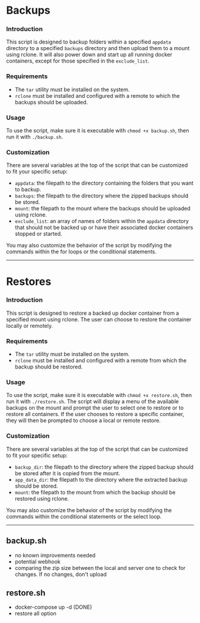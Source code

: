 # Backups

### Introduction
This script is designed to backup folders within a specified `appdata` directory to a specified `backups` directory and then upload them to a mount using rclone. It will also power down and start up all running docker containers, except for those specified in the `exclude_list`.

### Requirements
- The `tar` utility must be installed on the system.
- `rclone` must be installed and configured with a remote to which the backups should be uploaded.


### Usage
To use the script, make sure it is executable with `chmod +x backup.sh`, then run it with `./backup.sh`.

### Customization
There are several variables at the top of the script that can be customized to fit your specific setup:

- `appdata`: the filepath to the directory containing the folders that you want to backup.
- `backups`: the filepath to the directory where the zipped backups should be stored.
- `mount`: the filepath to the mount where the backups should be uploaded using rclone.
- `exclude_list`: an array of names of folders within the `appdata` directory that should not be backed up or have their associated docker containers stopped or started.

You may also customize the behavior of the script by modifying the commands within the for loops or the conditional statements.

---

# Restores

### Introduction
This script is designed to restore a backed up docker container from a specified mount using rclone. The user can choose to restore the container locally or remotely.

### Requirements
- The `tar` utility must be installed on the system.
- `rclone` must be installed and configured with a remote from which the backup should be restored.

### Usage
To use the script, make sure it is executable with `chmod +x restore.sh`, then run it with `./restore.sh`. The script will display a menu of the available backups on the mount and prompt the user to select one to restore or to restore all containers. If the user chooses to restore a specific container, they will then be prompted to choose a local or remote restore.

### Customization
There are several variables at the top of the script that can be customized to fit your specific setup:

- `backup_dir`: the filepath to the directory where the zipped backup should be stored after it is copied from the mount.
- `app_data_dir`: the filepath to the directory where the extracted backup should be stored.
- `mount`: the filepath to the mount from which the backup should be restored using rclone.

You may also customize the behavior of the script by modifying the commands within the conditional statements or the select loop.

---

## backup.sh
- no known improvements needed
- potential webhook
- comparing the zip size between the local and server one to check for changes. If no changes, don't upload

## restore.sh
- docker-compose up -d (DONE)
- restore all option
